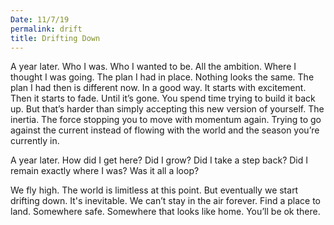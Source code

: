 ```yaml
---
Date: 11/7/19
permalink: drift
title: Drifting Down
---
```


A year later. Who I was. Who I wanted to be. All the ambition. Where I thought I was going. The plan I had in place. Nothing looks the same. The plan I had then is different now. In a good way. It starts with excitement. Then it starts to fade. Until it’s gone. You spend time trying to build it back up. But that’s harder than simply accepting this new version of yourself. The inertia. The force stopping you to move with momentum again. Trying to go against the current instead of flowing with the world and the season you’re currently in.

A year later. How did I get here? Did I grow? Did I take a step back? Did I remain exactly where I was? Was it all a loop?

We fly high. The world is limitless at this point. But eventually we start drifting down. It's inevitable. We can’t stay in the air forever. Find a place to land. Somewhere safe. Somewhere that looks like home. You’ll be ok there.